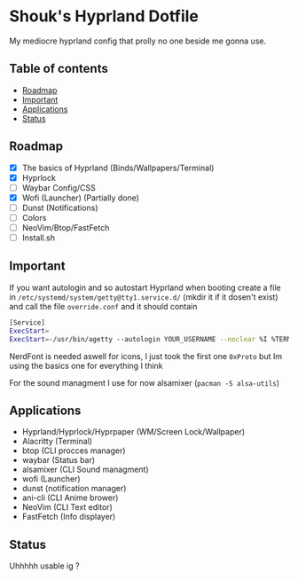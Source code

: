 # Shouk's Hyprland Dotfile
My mediocre hyprland config that prolly no one beside me gonna use.

## Table of contents
- [Roadmap](#Roadmap)
- [Important](#Important)
- [Applications](#Applications)
- [Status](#Status)

## Roadmap
- [x] The basics of Hyprland (Binds/Wallpapers/Terminal)
- [x] Hyprlock
- [ ] Waybar Config/CSS
- [x] Wofi (Launcher) (Partially done)
- [ ] Dunst (Notifications)
- [ ] Colors
- [ ] NeoVim/Btop/FastFetch
- [ ] Install.sh

## Important
If you want autologin and so autostart Hyprland when booting create a file in `/etc/systemd/system/getty@tty1.service.d/` (mkdir it if it dosen't exist) and call the file `override.conf`
and it should contain

```bash
[Service]
ExecStart=
ExecStart=-/usr/bin/agetty --autologin YOUR_USERNAME --noclear %I %TERM
```

NerdFont is needed aswell for icons, I just took the first one `0xProto` but Im using the basics one for everything I think

For the sound managment I use for now alsamixer (`pacman -S alsa-utils`)

## Applications
- Hyprland/Hyprlock/Hyprpaper (WM/Screen Lock/Wallpaper)
- Alacritty (Terminal)
- btop (CLI procces manager)
- waybar (Status bar)
- alsamixer (CLI Sound managment)
- wofi (Launcher)
- dunst (notification manager)
- ani-cli (CLI Anime brower)
- NeoVim (CLI Text editor)
- FastFetch (Info displayer)

## Status
Uhhhhh usable ig ?
